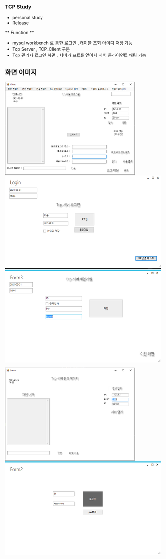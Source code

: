 ### TCP Study
- personal study
- Release


** Function **


- mysql workbench 로 통한 로그인 , 테이블 조회 아이디 저장 기능
- Tcp Server , TCP_Client 구분
- Tcp 관리자 로그인 화면 . 서버가 포트를 열어서 서버  클라이언트 채팅 기능

## 화면 이미지
<img src="https://github.com/SonJunYoung354/Tcp-Server-Client/blob/main/img/Main.PNG" height="300px" title="메인 화면" alt="RubberDuck"></img><br/>
<img src="https://github.com/SonJunYoung354/Tcp-Server-Client/blob/main/img/Login.PNG" height="300px" title="메인 화면" alt="RubberDuck"></img><br/>
<img src="https://github.com/SonJunYoung354/Tcp-Server-Client/blob/main/img/Join.PNG" height="300px" title="메인 화면" alt="RubberDuck"></img><br/>

<img src="https://github.com/SonJunYoung354/Tcp-Server-Client/blob/main/img/Server_Main.PNG" height="300px" title="메인 화면" alt="RubberDuck"></img><br/>
<img src="https://github.com/SonJunYoung354/Tcp-Server-Client/blob/main/img/Server_Login.PNG" height="300px" title="메인 화면" alt="RubberDuck"></img><br/>
